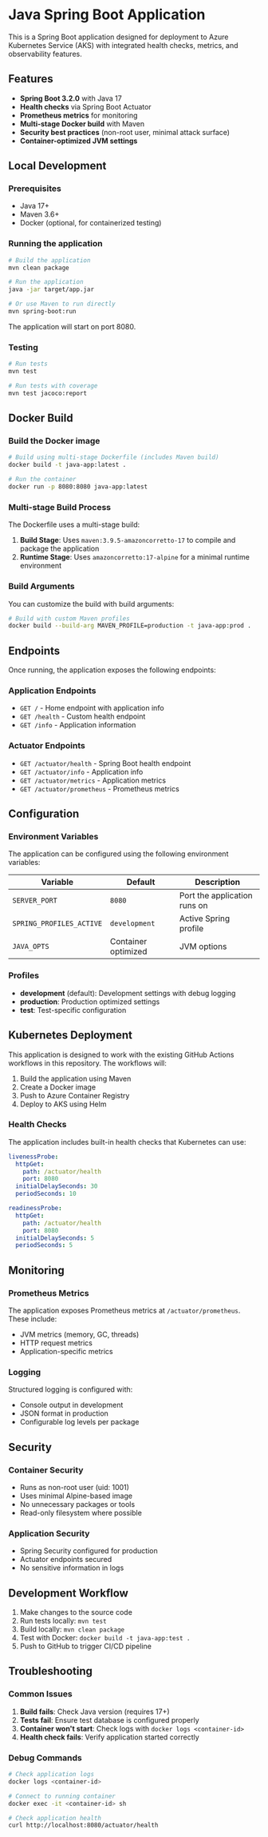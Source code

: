 # Java Spring Boot Application

This is a Spring Boot application designed for deployment to Azure Kubernetes Service (AKS) with integrated health checks, metrics, and observability features.

## Features

- **Spring Boot 3.2.0** with Java 17
- **Health checks** via Spring Boot Actuator
- **Prometheus metrics** for monitoring
- **Multi-stage Docker build** with Maven
- **Security best practices** (non-root user, minimal attack surface)
- **Container-optimized JVM settings**

## Local Development

### Prerequisites

- Java 17+
- Maven 3.6+
- Docker (optional, for containerized testing)

### Running the application

```bash
# Build the application
mvn clean package

# Run the application
java -jar target/app.jar

# Or use Maven to run directly
mvn spring-boot:run
```

The application will start on port 8080.

### Testing

```bash
# Run tests
mvn test

# Run tests with coverage
mvn test jacoco:report
```

## Docker Build

### Build the Docker image

```bash
# Build using multi-stage Dockerfile (includes Maven build)
docker build -t java-app:latest .

# Run the container
docker run -p 8080:8080 java-app:latest
```

### Multi-stage Build Process

The Dockerfile uses a multi-stage build:

1. **Build Stage**: Uses `maven:3.9.5-amazoncorretto-17` to compile and package the application
2. **Runtime Stage**: Uses `amazoncorretto:17-alpine` for a minimal runtime environment

### Build Arguments

You can customize the build with build arguments:

```bash
# Build with custom Maven profiles
docker build --build-arg MAVEN_PROFILE=production -t java-app:prod .
```

## Endpoints

Once running, the application exposes the following endpoints:

### Application Endpoints
- `GET /` - Home endpoint with application info
- `GET /health` - Custom health endpoint
- `GET /info` - Application information

### Actuator Endpoints
- `GET /actuator/health` - Spring Boot health endpoint
- `GET /actuator/info` - Application info
- `GET /actuator/metrics` - Application metrics
- `GET /actuator/prometheus` - Prometheus metrics

## Configuration

### Environment Variables

The application can be configured using the following environment variables:

| Variable | Default | Description |
|----------|---------|-------------|
| `SERVER_PORT` | `8080` | Port the application runs on |
| `SPRING_PROFILES_ACTIVE` | `development` | Active Spring profile |
| `JAVA_OPTS` | Container optimized | JVM options |

### Profiles

- **development** (default): Development settings with debug logging
- **production**: Production optimized settings
- **test**: Test-specific configuration

## Kubernetes Deployment

This application is designed to work with the existing GitHub Actions workflows in this repository. The workflows will:

1. Build the application using Maven
2. Create a Docker image
3. Push to Azure Container Registry
4. Deploy to AKS using Helm

### Health Checks

The application includes built-in health checks that Kubernetes can use:

```yaml
livenessProbe:
  httpGet:
    path: /actuator/health
    port: 8080
  initialDelaySeconds: 30
  periodSeconds: 10

readinessProbe:
  httpGet:
    path: /actuator/health
    port: 8080
  initialDelaySeconds: 5
  periodSeconds: 5
```

## Monitoring

### Prometheus Metrics

The application exposes Prometheus metrics at `/actuator/prometheus`. These include:

- JVM metrics (memory, GC, threads)
- HTTP request metrics
- Application-specific metrics

### Logging

Structured logging is configured with:
- Console output in development
- JSON format in production
- Configurable log levels per package

## Security

### Container Security

- Runs as non-root user (uid: 1001)
- Uses minimal Alpine-based image
- No unnecessary packages or tools
- Read-only filesystem where possible

### Application Security

- Spring Security configured for production
- Actuator endpoints secured
- No sensitive information in logs

## Development Workflow

1. Make changes to the source code
2. Run tests locally: `mvn test`
3. Build locally: `mvn clean package`
4. Test with Docker: `docker build -t java-app:test .`
5. Push to GitHub to trigger CI/CD pipeline

## Troubleshooting

### Common Issues

1. **Build fails**: Check Java version (requires 17+)
2. **Tests fail**: Ensure test database is configured properly
3. **Container won't start**: Check logs with `docker logs <container-id>`
4. **Health check fails**: Verify application started correctly

### Debug Commands

```bash
# Check application logs
docker logs <container-id>

# Connect to running container
docker exec -it <container-id> sh

# Check application health
curl http://localhost:8080/actuator/health
```